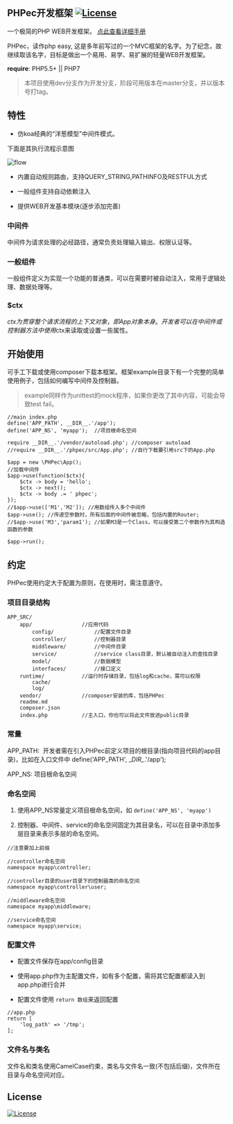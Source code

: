 PHPec开发框架  [![License](https://img.shields.io/badge/license-MIT-blue.svg)](http://opensource.org/licenses/MIT)
-------------

一个极简的PHP WEB开发框架。 [点此查看详细手册](doc/manual.md)

PHPec，读作php easy, 这是多年前写过的一个MVC框架的名字。为了纪念，故继续取该名字，目标是做出一个易用、易学、易扩展的轻量WEB开发框架。

**require**: PHP5.5+ || PHP7

> 本项目使用dev分支作为开发分支，阶段可用版本在master分支，并以版本号打tag。


## 特性

- 仿koa经典的“洋葱模型”中间件模式。

下面是其执行流程示意图

![flow](https://raw.githubusercontent.com/tim1020/PHPec/master/doc/flow.png)

- 内置自动规则路由，支持QUERY_STRING,PATHINFO及RESTFUL方式

- 一般组件支持自动依赖注入

- 提供WEB开发基本模块(逐步添加完善)


### 中间件

中间件为请求处理的必经路径，通常负责处理输入输出、权限认证等。

### 一般组件

一般组件定义为实现一个功能的普通类，可以在需要时被自动注入，常用于逻辑处理、数据处理等。

### $ctx

$ctx为贯穿整个请求流程的上下文对象，即App对象本身。开发者可以在中间件或控制器方法中使用$ctx来读取或设置一些属性。

## 开始使用

可手工下载或使用composer下载本框架。框架example目录下有一个完整的简单使用例子，包括如何编写中间件及控制器。

> example同样作为unittest的mock程序，如果你更改了其中内容，可能会导致test fail。


```
//main index.php
define('APP_PATH', __DIR__.'/app');
define('APP_NS', 'myapp');  //项目根命名空间

require __DIR__.'/vendor/autoload.php'; //composer autoload
//require __DIR__.'/phpec/src/App.php'; //自行下载要引用src下的App.php

$app = new \PHPec\App();
//加载中间件
$app->use(function($ctx){
    $ctx -> body = 'hello';
    $ctx -> next();
    $ctx -> body .= ' phpec';
});
//$app->use(['M1','M2']); //用数组传入多个中间件
$app->use(); //传递空参数时，所有后面的中间件被忽略，包括内置的Router;
//$app->use('M3','param1'); //如果M3是一个Class，可以接受第二个参数作为其构造函数的参数

$app->run();
```

## 约定

PHPec使用约定大于配置为原则，在使用时，需注意遵守。

### 项目目录结构

```
APP_SRC/
    app/                //应用代码
        config/             //配置文件目录
        controller/         //控制器目录
        middleware/         //中间件目录
        service/            //service class目录，默认被自动注入的查找目录
        model/              //数据模型
        interfaces/         //接口定义
    runtime/            //运行时存储目录，包括log和cache，需可以权限
        cache/
        log/
    vendor/             //composer安装的库，包括PHPec
    readme.md 
    composer.json 
    index.php           //主入口，你也可以将此文件放进public目录
```

### 常量

APP_PATH:  开发者需在引入PHPec前定义项目的根目录(指向项目代码的app目录)，比如在入口文件中 define('APP_PATH', \__DIR\__.'/app');

APP_NS:  项目根命名空间

### 命名空间

1. 使用APP_NS常量定义项目根命名空间，如 ```define('APP_NS', 'myapp')```

2. 控制器、中间件、service的命名空间固定为其目录名，可以在目录中添加多层目录来表示多层的命名空间。

```
//注意要加上前缀

//controller命名空间
namespace myapp\controller;

//controller目录的user目录下的控制器类的命名空间
namespace myapp\controller\user;

//middleware命名空间
namespace myapp\middleware;

//service命名空间
namespace myapp\service;
```

### 配置文件 

- 配置文件保存在app/config目录

- 使用app.php作为主配置文件，如有多个配置，需将其它配置都读入到app.php进行合并

- 配置文件使用 ```return 数组```来返回配置

```
//app.php
return [
    'log_path' => '/tmp';
];
```

### 文件名与类名

文件名和类名使用CamelCase约束，类名与文件名一致(不包括后缀)，文件所在目录与命名空间对应。


## License

[![License](https://img.shields.io/badge/license-MIT-blue.svg)](http://opensource.org/licenses/MIT)
